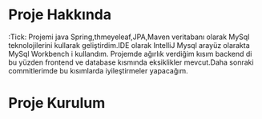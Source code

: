 # Proje Hakkında

:Tick: Projemi java Spring,thmeyeleaf,JPA,Maven veritabanı olarak MySql teknolojilerini kullarak geliştirdim.IDE olarak IntelliJ Mysql arayüz olarakta MySql Workbench i kullandım.
Projemde ağırlık verdiğim kısım backend di bu yüzden frontend ve database kısmında eksiklikler mevcut.Daha sonraki commitlerimde bu kısımlarda iyileştirmeler yapacağım. 

# Proje Kurulum
